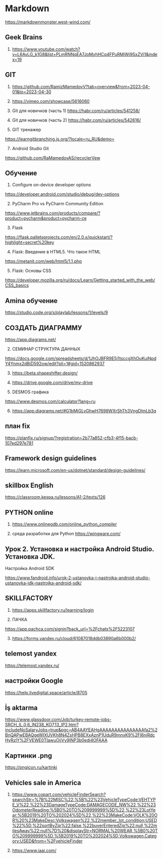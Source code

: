 # Markdown 

https://markdownmonster.west-wind.com/

## Geek Brains

1. https://www.youtube.com/watch?v=L6AvLG_k1G8&list=PLmRNNqEA7JoMyhHCq4FPuRMiWi9SxZVi1&index=19

## GIT

1. https://github.com/RamizMamedovV?tab=overview&from=2023-04-01&to=2023-04-30

2. https://vimeo.com/showcase/5616060

3. Git для новичков (часть 1)
https://habr.com/ru/articles/541258/

4. Git для новичков (часть 2)
https://habr.com/ru/articles/542616/

5. GIT тренажер

https://learngitbranching.js.org/?locale=ru_RU&demo=

7. Android Studio Git

https://github.com/RaMamedovAS/recyclerVew

## Обучение

1. Configure on-device developer options

https://developer.android.com/studio/debug/dev-options

2. PyCharm Pro vs PyCharm Community Edition

https://www.jetbrains.com/products/compare/?product=pycharm&product=pycharm-ce

3. Flask

https://flask.palletsprojects.com/en/2.0.x/quickstart/?highlight=secret%20key

4. Flask: Введение в HTML5. Что такое HTML

https://metanit.com/web/html5/1.1.php

5. Flask: Основы CSS

https://developer.mozilla.org/ru/docs/Learn/Getting_started_with_the_web/CSS_basics

## Amina обучение

https://studio.code.org/s/playlab/lessons/1/levels/9

## СОЗДАТЬ ДИАГРАММУ

https://app.diagrams.net/

2. СЕМИНАР СТРУКТУРА ДАННЫХ

https://docs.google.com/spreadsheets/d/1JhOJBFR9E5j1tsccgXhOuKujNpdY4Ynmx2dBiD592ow/edit?pli=1#gid=1520862937

3. https://beta.shapeshifter.design/

4. https://drive.google.com/drive/my-drive

5. DESMOS графика

https://www.desmos.com/calculator?lang=ru

6. https://app.diagrams.net/#G1bMjGLyGhwH7698WXrShTh3VngDImLb3q

## план fix

https://planfix.ru/signup/?registration=2b77a852-cfb3-4f15-bacb-107ed297e781

## Framework design guidelines

https://learn.microsoft.com/en-us/dotnet/standard/design-guidelines/

## skillbox English

https://classroom.kespa.ru/lessons/A1-2/texts/126

## PYTHON online

1. https://www.onlinegdb.com/online_python_compiler

2. среда разработки для Python
   https://wingware.com/
   
## Урок 2. Установка и настройка Android Studio. Установка JDK. 
Настройка Android SDK

https://www.fandroid.info/urok-2-ustanovka-i-nastrojka-android-studio-ustanovka-jdk-nastrojka-android-sdk/

## SKILLFACTORY

1. https://apps.skillfactory.ru/learning/login

2. ПАЧКА

https://app.pachca.com/signin?back_url=%2Fchats%2F5223107

3. https://forms.yandex.ru/cloud/61087018ddb03890a6b000b2/

## telemost yandex

https://telemost.yandex.ru/

## настройки Google

https://help.livedigital.space/article/8705

## İş aktarma

https://www.glassdoor.com/Job/turkey-remote-jobs-SRCH_IL.0,6_IN238_KO7,13_IP2.htm?includeNoSalaryJobs=true&pgc=AB4AAYEAHgAAAAAAAAAAAAAAAfa2%2BnQAPwEBAQgeWlXUVKh8N4ZsHPB8EXxAznP1UduR9mnxK9%2Fl6njRdcHyRzlY%2FVEWE0TIawuOijVy9INP3b0edi4OFAAA

## Картинки .png

https://pngicon.ru/kartinki

## Vehicles sale in America

1. https://www.copart.com/vehicleFinderSearch?searchStr=%7B%22MISC%22:%5B%22%23VehicleTypeCode:VEHTYPE_V%22,%22%23DamageTypeCode:DAMAGECODE_NW%22,%22%23OdometerReading:%5B0%20TO%209999999%5D%22,%22%23LotYear:%5B2019%20TO%202024%5D%22,%22%23MakeCode:VOLK%20OR%20%23MakeDesc:Volkswagen%22,%22member_lot_condition:USED%22%5D,%22sortByZip%22:false,%22buyerEnteredZip%22:null,%22milesAway%22:null%7D%20&displayStr=NORMAL%20WEAR,%5B0%20TO%209999999%5D,%5B2019%20TO%202024%5D,Volkswagen,Category:USED&from=%2FvehicleFinder


2. https://www.iaai.com/
## 